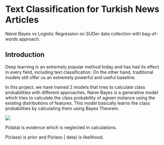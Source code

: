# Text Classification for Turkish News Articles
 Naive Bayes vs Logistic Regression on SUDer data collection with bag-of-words approach.

## Introduction

Deep learning is an extremely popular method today and has had its effect in every field, including text classification. On the other hand, traditional models still offer us an extremely powerful and useful baseline.

In this project, we have trained 2 models that tries to calculate class probabilities with different approaches. Naive Bayes is a generative model which tries to calculate the class probability of agiven instance using the existing distributions of features. This model basically learns the class probabilities by calculating them using Bayes Theorem.

<img src="https://latex.codecogs.com/svg.latex?\Large&space;P(class | data) = \frac{P(data|class)xP(class)}{P(data)}" />

P(data) is evidence which is neglected in calculations.

P(class) is prior and P(class | data) is likelihood.

